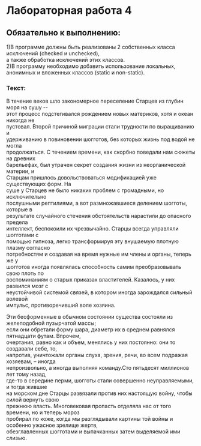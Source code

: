 # Лабораторная работа 4<br>



## Обязательно к выполнению: <br>
1)В программе должны быть реализованы 2 собственных класса исключений (checked и unchecked), <br> а также обработка исключений этих классов. <br>
2)В программу необходимо добавить использование локальных, анонимных и вложенных классов (static и non-static). <br>



### Текст: <br>



В течение веков шло закономерное переселение Старцев из глубин моря на сушу -- <br>
этот процесс подстегивался рождением новых материков, хотя и океан никогда не <br>
пустовал. Второй причиной миграции стали трудности по выращиванию и <br>
удерживанию в повиновении шогготов, без которых жизнь под водой не могла <br>
продолжаться. С течением времени, как скорбно поведали нам сюжеты на древних <br>
барельефах, был утрачен секрет создания жизни из неорганической материи, и <br>
Старцам пришлось довольствоваться модификацией уже существующих форм. На <br>
суше у Старцев не было никаких проблем с громадными, но исключительно <br>
послушными рептилиями, а вот размножавшиеся делением шогготы, которые в <br>
результате случайного стечения обстоятельств нарастили до опасного предела <br>
интеллект, беспокоили их чрезвычайно. Старцы всегда управляли шогготами с <br>
помощью гипноза, легко трансформируя эту внушаемую плотную плазму согласно <br>
потребностям и создавая на время нужные им члены и органы, теперь же у <br>
шогготов иногда появлялась способность самим преобразовывать свою плоть по <br>
воспоминаниям о старых приказах властителей. Казалось, у них развился мозг с <br>
неустойчивой системой связей, в котором иногда зарождался сильный волевой <br>
импульс, противоречивший воле хозяина. <br>

Эти бесформенные в обычном состоянии существа состояли из желеподобной пузырчатой массы; <br>
если они обретали форму шара, диаметр их в среднем равнялся пятнадцати футам. Впрочем, <br>
очертания, равно как и объем, менялись у них постоянно: они то создавали себе, то, <br>
напротив, уничтожали органы слуха, зрения, речи, во всем подражая хозяевам, – иногда <br>
непроизвольно, а иногда выполняя команду.Сто пятьдесят миллионов лет тому назад, <br>
где-то в середине перми, шогготы стали совершенно неуправляемыми, и тогда жившие <br>
на морском дне Старцы развязали против них настоящую войну, чтобы силой вернуть свою <br>
прежнюю власть. Многовековая пропасть отделяла нас от того времени, но и теперь мороз <br>
пробирал по коже, когда мы разглядывали картины той войны и особенно ужасное зрелище жертв, <br>
обезглавленных шогготами и выпачканных затем выделяемой ими слизью. <br>